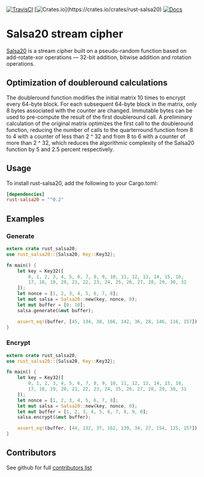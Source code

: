 [![TravisCI](https://api.travis-ci.org/bugagashenkj/rust-salsa20.svg?branch=master)](https://travis-ci.org/bugagashenkj/rust-salsa20)
[![Crates.io](https://img.shields.io/crates/v/rust-salsa20.svg?)](https://crates.io/crates/rust-salsa20)
[![Docs](https://docs.rs/rust-salsa20/badge.svg)](https://docs.rs/rust-salsa20)

# Salsa20 stream cipher

[Salsa20](https://cr.yp.to/snuffle/spec.pdf) is a stream cipher built on a pseudo-random function based on add-rotate-xor operations — 32-bit addition, bitwise addition and rotation operations.

## Optimization of doubleround calculations

The doubleround function modifies the initial matrix 10 times to encrypt every 64-byte block. For each subsequent 64-byte block in the matrix, only 8 bytes associated with the counter are changed. Immutable bytes can be used to pre-compute the result of the first doubleround call. A preliminary calculation of the original matrix optimizes the first call to the doubleround function, reducing the number of calls to the quarterround function from 8 to 4 with a counter of less than 2 ^ 32 and from 8 to 6 with a counter of more than 2 ^ 32, which reduces the algorithmic complexity of the Salsa20 function by 5 and 2.5 percent respectively.

## Usage

To install rust-salsa20, add the following to your Cargo.toml:

```toml
[dependencies]
rust-salsa20 = "^0.2"
```

## Examples

### Generate
```rust
extern crate rust_salsa20;
use rust_salsa20::{Salsa20, Key::Key32};

fn main() {
    let key = Key32([
        0, 1, 2, 3, 4, 5, 6, 7, 8, 9, 10, 11, 12, 13, 14, 15, 16,
        17, 18, 19, 20, 21, 22, 23, 24, 25, 26, 27, 28, 29, 30, 31
    ]);
    let nonce = [1, 2, 3, 4, 5, 6, 7, 8];
    let mut salsa = Salsa20::new(key, nonce, 0);
    let mut buffer = [0; 10];
    salsa.generate(&mut buffer);

    assert_eq!(buffer, [45, 134, 38, 166, 142, 36, 28, 146, 116, 157]);
}
```

### Encrypt
```rust
extern crate rust_salsa20;
use rust_salsa20::{Salsa20, Key::Key32};

fn main() {
    let key = Key32([
        0, 1, 2, 3, 4, 5, 6, 7, 8, 9, 10, 11, 12, 13, 14, 15, 16,
        17, 18, 19, 20, 21, 22, 23, 24, 25, 26, 27, 28, 29, 30, 31
    ]);
    let nonce = [1, 2, 3, 4, 5, 6, 7, 8];
    let mut salsa = Salsa20::new(key, nonce, 0);
    let mut buffer = [1, 2, 3, 4, 5, 6, 7, 8, 9, 0];
    salsa.encrypt(&mut buffer);

    assert_eq!(buffer, [44, 132, 37, 162, 139, 34, 27, 154, 125, 157]);
}
```
## Contributors

See github for full [contributors list](https://github.com/bugagashenkj/rust-salsa20/graphs/contributors)
